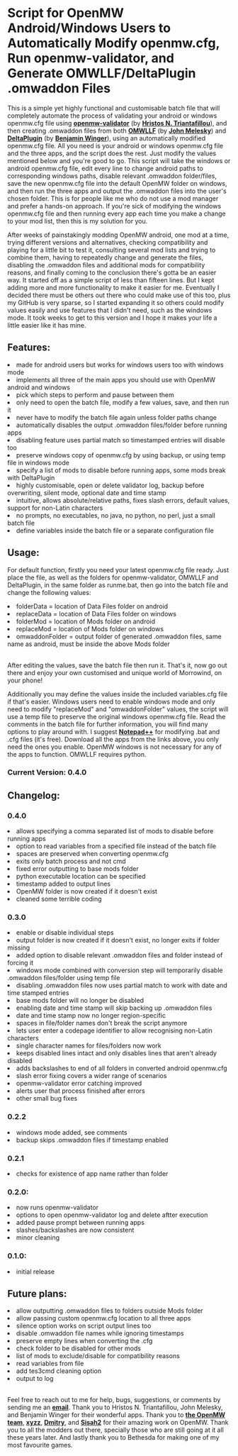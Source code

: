 <h1>Script for OpenMW Android/Windows Users to Automatically Modify openmw.cfg, Run openmw-validator, and Generate OMWLLF/DeltaPlugin .omwaddon Files</h1>

This is a simple yet highly functional and customisable batch file that will completely automate the process of validating your android or windows openmw.cfg file using <strong><a href="https://mw.moddinghall.com/file/28-openmw-validator">openmw-validator</a></strong> (by <strong><a href="https://hristos.co/">Hristos N. Triantafillou</a></strong>), and then creating .omwaddon files from both <strong><a href="https://github.com/jmelesky/omwllf">OMWLLF</a></strong> (by <strong><a href="https://github.com/jmelesky">John Melesky</a></strong>) and <strong><a href="https://gitlab.com/bmwinger/delta-plugin/-/releases">DeltaPlugin</a></strong> (by <strong><a href="https://gitlab.com/bmwinger">Benjamin Winger</a></strong>), using an automatically modified openmw.cfg file. All you need is your android or windows openmw.cfg file and the three apps, and the script does the rest. Just modify the values mentioned below and you're good to go. This script will take the windows or android openmw.cfg file, edit every line to change android paths to corresponding windows paths, disable relevant .omwaddon folder/files, save the new openmw.cfg file into the default OpenMW folder on windows, and then run the three apps and output the .omwaddon files into the user's chosen folder. This is for people like me who do not use a mod manager and prefer a hands-on approach. If you're sick of modifying the windows openmw.cfg file and then running every app each time you make a change to your mod list, then this is my solution for you.

After weeks of painstakingly modding OpenMW android, one mod at a time, trying different versions and alternatives, checking compatibility and playing for a little bit to test it, consulting several mod lists and trying to combine them, having to repeatedly change and generate the files, disabling the .omwaddon files and additional mods for compatibility reasons, and finally coming to the conclusion there's gotta be an easier way. It started off as a simple script of less than fifteen lines. But I kept adding more and more functionality to make it easier for me. Eventually I decided there must be others out there who could make use of this too, plus my GitHub is very sparse, so I started expanding it so others could modify values easily and use features that I didn't need, such as the windows mode. It took weeks to get to this version and I hope it makes your life a little easier like it has mine.

<h2>Features:</h2>

<li>made for android users but works for windows users too with windows mode</li>
<li>implements all three of the main apps you should use with OpenMW android and windows</li>
<li>pick which steps to perform and pause between them</li>
<li>only need to open the batch file, modify a few values, save, and then run it</li>
<li>never have to modify the batch file again unless folder paths change</li>
<li>automatically disables the output .omwaddon files/folder before running apps</li>
<li>disabling feature uses partial match so timestamped entries will disable too</li>
<li>preserve windows copy of openmw.cfg by using backup, or using temp file in windows mode</li>
<li>specify a list of mods to disable before running apps, some mods break with DeltaPlugin</li>
<li>highly customisable, open or delete validator log, backup before overwriting, silent mode, optional date and time stamp</li>
<li>intuitive, allows absolute/relative paths, fixes slash errors, default values, support for non-Latin characters</li>
<li>no prompts, no executables, no java, no python, no perl, just a small batch file</li>
<li>define variables inside the batch file or a separate configuration file</li>

<h2>Usage:</h2>

For default function, firstly you need your latest openmw.cfg file ready. Just place the file, as well as the folders for openmw-validator, OMWLLF and DeltaPlugin, in the same folder as runme.bat, then go into the batch file and change the following values:

<li>folderData = location of Data Files folder on android</li>
<li>replaceData = location of Data Files folder on windows</li>
<li>folderMod = location of Mods folder on android</li>
<li>replaceMod = location of Mods folder on windows</li>
<li>omwaddonFolder = output folder of generated .omwaddon files, same name as android, must be inside the above Mods folder</li>

<br>After editing the values, save the batch file then run it. That's it, now go out there and enjoy your own customised and unique world of Morrowind, on your phone!

Additionally you may define the values inside the included variables.cfg file if that's easier. Windows users need to enable windows mode and only need to modify "replaceMod" and "omwaddonFolder" values, the script will use a temp file to preserve the original windows openmw.cfg file. Read the comments in the batch file for further information, you will find many options to play around with. I suggest <strong><a href="https://notepad-plus-plus.org/downloads/">Notepad++</a></strong> for modifying .bat and .cfg files (it's free). Download all the apps from the links above, you only need the ones you enable. OpenMW windows is not necessary for any of the apps to function. OMWLLF requires python.

<h3>Current Version: 0.4.0</h3>

<h2>Changelog:</h2>

<h3>0.4.0</h3>
<li>allows specifying a comma separated list of mods to disable before running apps</li>
<li>option to read variables from a specified file instead of the batch file</li>
<li>spaces are preserved when converting openmw.cfg</li>
<li>exits only batch process and not cmd</li>
<li>fixed error outputting to base mods folder</li>
<li>python executable location can be specified</li>
<li>timestamp added to output lines</li>
<li>OpenMW folder is now created if it doesn't exist</li>
<li>cleaned some terrible coding</li>

<h3>0.3.0</h3>
<li>enable or disable individual steps</li>
<li>output folder is now created if it doesn't exist, no longer exits if folder missing</li>
<li>added option to disable relevant .omwaddon files and folder instead of forcing it</li>
<li>windows mode combined with conversion step will temporarily disable .omwaddon files/folder using temp file</li>
<li>disabling .omwaddon files now uses partial match to work with date and time stamped entries</li>
<li>base mods folder will no longer be disabled</li>
<li>enabling date and time stamp will skip backing up .omwaddon files</li>
<li>date and time stamp now no longer region-specific</li>
<li>spaces in file/folder names don't break the script anymore</li>
<li>lets user enter a codepage identifier to allow recognising non-Latin characters</li>
<li>single character names for files/folders now work</li>
<li>keeps disabled lines intact and only disables lines that aren't already disabled</li>
<li>adds backslashes to end of all folders in converted android openmw.cfg</li>
<li>slash error fixing covers a wider range of scenarios</li>
<li>openmw-validator error catching improved</li>
<li>alerts user that process finished after errors</li>
<li>other small bug fixes</li>

<h3>0.2.2</h3>
<li>windows mode added, see comments</li>
<li>backup skips .omwaddon files if timestamp enabled</li>

<h3>0.2.1</h3>
<li>checks for existence of app name rather than folder</li>

<h3>0.2.0:</h3>
<li>now runs openmw-validator</li>
<li>options to open openmw-validator log and delete aftter execution</li>
<li>added pause prompt between running apps</li>
<li>slashes/backslashes are now consistent</li>
<li>minor cleaning</li>

<h3>0.1.0:</h3>
<li>initial release</li>

<h2>Future plans:</h2>

<li>allow outputting .omwaddon files to folders outside Mods folder</li>
<li>allow passing custom openmw.cfg location to all three apps</li>
<li>silence option works on script output lines too</li>
<li>disable .omwaddon file names while ignoring timestamps</li>
<li>preserve empty lines when converting the .cfg</li>
<li>check folder to be disabled for other mods</li>
<li>list of mods to exclude/disable for compatibility reasons</li>
<li>read variables from file</li>
<li>add tes3cmd cleaning option</li>
<li>output to log</li>

<br>Feel free to reach out to me for help, bugs, suggestions, or comments by sending me an <strong><a href="mailto:r_b_inc@yahoo.ca">email</a></strong>. Thank you to Hristos N. Triantafillou, John Melesky, and Benjamin Winger for their wonderful apps. Thank you to <strong><a href="https://github.com/OpenMW">the OpenMW team</a></strong>, <strong><a href="https://github.com/xyzz">xyzz</a></strong>, <strong><a href="https://github.com/docent27">Dmitry</a></strong>, and <strong><a href="https://github.com/Sisah2">Sisah2</a></strong> for their amazing work on OpenMW. Thank you to all the modders out there, specially those who are still going at it all these years later. And lastly thank you to Bethesda for making one of my most favourite games.
